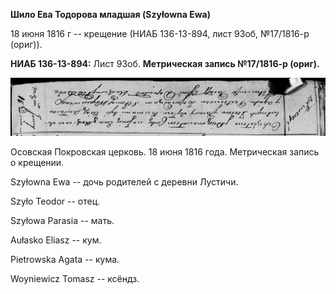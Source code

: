 **Шило Ева Тодорова младшая (Szyłowna Ewa)**

18 июня 1816 г -- крещение (НИАБ 136-13-894, лист 93об, №17/1816-р
(ориг)).

**НИАБ 136-13-894:** Лист 93об. **Метрическая запись №17/1816-р
(ориг).**

![](./media/b38f51b8a15ad8a4bbd41423723b4a5f66cbcae5.png)

Осовская Покровская церковь. 18 июня 1816 года. Метрическая запись о
крещении.

Szyłowna Ewa -- дочь родителей с деревни Лустичи.

Szyło Teodor -- отец.

Szyłowa Parasia -- мать.

Aułasko Eliasz -- кум.

Pietrowska Agata -- кума.

Woyniewicz Tomasz -- ксёндз.
